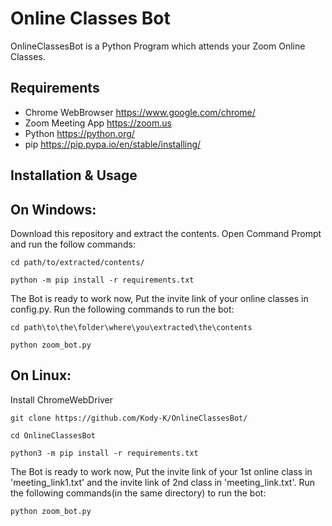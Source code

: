 # Online Classes Bot 

OnlineClassesBot is a Python Program which attends your Zoom Online Classes.

## Requirements

* Chrome WebBrowser https://www.google.com/chrome/
* Zoom Meeting App https://zoom.us
* Python https://python.org/
* pip https://pip.pypa.io/en/stable/installing/
 
## Installation & Usage

On Windows:
-
 Download this repository and extract the contents.
 Open Command Prompt and run the follow commands:

`cd path/to/extracted/contents/`

`python -m pip install -r requirements.txt`

 The Bot is ready to work now,
 Put the invite link of your online classes in config.py.
 Run the following commands to run the bot:

`cd path\to\the\folder\where\you\extracted\the\contents`

`python zoom_bot.py`

On Linux:
-
Install ChromeWebDriver

`git clone https://github.com/Kody-K/OnlineClassesBot/`

`cd OnlineClassesBot`

`python3 -m pip install -r requirements.txt`

 The Bot is ready to work now,
 Put the invite link of your 1st online class in 'meeting_link1.txt' and the invite link of 2nd class in 'meeting_link.txt'.
 Run the following commands(in the same directory) to run the bot:
 
`python zoom_bot.py`
